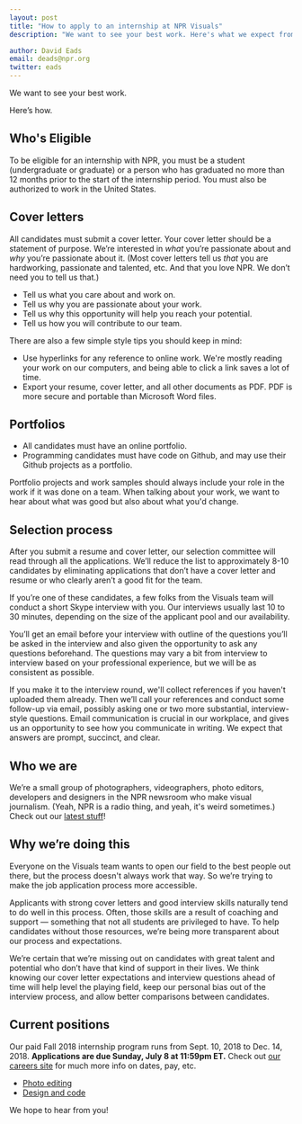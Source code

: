 ```yaml
---
layout: post
title: "How to apply to an internship at NPR Visuals"
description: "We want to see your best work. Here's what we expect from applicants and what applicants can expect from us."

author: David Eads
email: deads@npr.org
twitter: eads
---
```

We want to see your best work.

Here’s how.

## Who's Eligible

To be eligible for an internship with NPR, you must be a student (undergraduate or graduate) or a person who has graduated no more than 12 months prior to the start of the internship period. You must also be authorized to work in the United States.

## Cover letters

All candidates must submit a cover letter. Your cover letter should be a statement of purpose. We’re interested in _what_ you’re passionate about and _why_ you’re passionate about it.
(Most cover letters tell us _that_ you are hardworking, passionate and talented, etc. And that you love NPR. We don’t need you to tell us that.)

* Tell us what you care about and work on.
* Tell us why you are passionate about your work.
* Tell us why this opportunity will help you reach your potential.
* Tell us how you will contribute to our team.

There are also a few simple style tips you should keep in mind:

* Use hyperlinks for any reference to online work. We're mostly reading your work on our computers, and being able to click a link saves a lot of time.
* Export your resume, cover letter, and all other documents as PDF. PDF is more secure and portable than Microsoft Word files.

## Portfolios

* All candidates must have an online portfolio.
* Programming candidates must have code on Github, and may use their Github projects as a portfolio.

Portfolio projects and work samples should always include your role in the work if it was done on a team. When talking about your work, we want to hear about what was good but also about what you'd change.

## Selection process

After you submit a resume and cover letter, our selection committee will read through all the applications. We’ll reduce the list to approximately 8-10 candidates by eliminating applications that don’t have a cover letter and resume or who clearly aren’t a good fit for the team.

If you’re one of these candidates, a few folks from the Visuals team will conduct a short Skype interview with you. Our interviews usually last 10 to 30 minutes, depending on the size of the applicant pool and our availability.

You’ll get an email before your interview with outline of the questions you’ll be asked in the interview and also given the opportunity to ask any questions beforehand. The questions may vary a bit from interview to interview based on your professional experience, but we will be as consistent as possible.

If you make it to the interview round, we'll collect references if you haven't uploaded them already. Then we’ll call your references and conduct some follow-up via email, possibly asking one or two more substantial, interview-style questions. Email communication is crucial in our workplace, and gives us an opportunity to see how you communicate in writing. We expect that answers are prompt, succinct, and clear.

## Who we are

We’re a small group of photographers, videographers, photo editors, developers and designers in the NPR newsroom who make visual journalism. (Yeah, NPR is a radio thing, and yeah, it's weird sometimes.) Check out our [latest stuff](https://twitter.com/nprviz)!

## Why we’re doing this

Everyone on the Visuals team wants to open our field to the best people out there, but the process doesn't always work that way. So we’re trying to make the job application process more accessible.

Applicants with strong cover letters and good interview skills naturally tend to do well in this process. Often, those skills are a result of coaching and support &mdash; something that not all students are privileged to have. To help candidates without those resources, we’re being more transparent about our process and expectations.

We’re certain that we’re missing out on candidates with great talent and potential who don’t have that kind of support in their lives. We think knowing our cover letter expectations and interview questions ahead of time will help level the playing field, keep our personal bias out of the interview process, and allow better comparisons between candidates.

## Current positions

Our paid Fall 2018 internship program runs from Sept. 10, 2018 to Dec. 14, 2018. **Applications are due Sunday, July 8 at 11:59pm ET.** Check out [our careers site](http://www.npr.org/about-npr/181881227/internships-at-npr) for much more info on dates, pay, etc.

- [Photo editing](/2018/06/19/fall-2018-photo-internship.html)
- [Design and code](/2018/06/19/fall-2018-designer-developer-internship.html)

We hope to hear from you!
